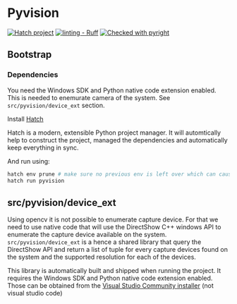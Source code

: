 # Pyvision

[![Hatch project](https://img.shields.io/badge/%F0%9F%A5%9A-Hatch-4051b5.svg)](https://github.com/pypa/hatch) [![linting - Ruff](https://img.shields.io/endpoint?url=https://raw.githubusercontent.com/astral-sh/ruff/main/assets/badge/v2.json)](https://github.com/astral-sh/ruff) [![Checked with pyright](https://microsoft.github.io/pyright/img/pyright_badge.svg)](https://microsoft.github.io/pyright/)

## Bootstrap

### Dependencies

You need the Windows SDK and Python native code extension enabled. This is needed to enemurate camera of the system.
See `src/pyvision/device_ext` section.

Install [Hatch](https://hatch.pypa.io/latest/install/#windows)

Hatch is a modern, extensible Python project manager. It will automtically help to construct the
project, managed the dependencies and automatically keep everything in sync.

And run using:
```sh
hatch env prune # make sure no previous env is left over which can cause some issues.
hatch run pyvision
```

## src/pyvision/device_ext

Using opencv it is not possible to enumerate capture device.
For that we need to use native code that will use the DirectShow C++ windows API
to enumerate the capture device available on the system.
`src/pyvision/device_ext` is a hence a shared library that query the DirectShow API and return
a list of tuple for every capture devices found on the system and the supported resolution
for each of the devices.

This library is automatically built and shipped when running the project.
It requires the Windows SDK and Python native code extension enabled.
Those can be obtained from the [Visual Studio Community installer](https://visualstudio.microsoft.com/vs/community/) (not visual studio code)
